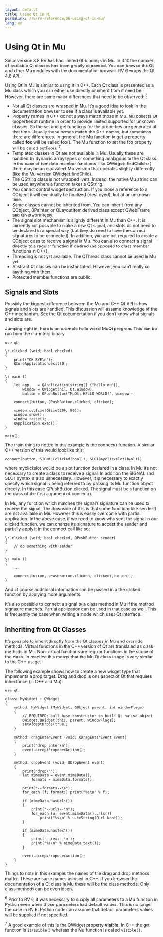 ```yaml
---
layout: default
title: Using Qt in Mu
permalink: /rv/rv-reference/06-using-qt-in-mu/
lang: en
---
```


# Using Qt in Mu

Since version 3.8 RV has had limited Qt bindings in Mu. In 3.10 the number of available Qt classes has been greatly expanded. You can browse the Qt and other Mu modules with the documentation browser. RV 6 wraps the Qt 4.8 API.

Using Qt in Mu is similar to using it in C++. Each Qt class is presented as a Mu class which you can either use directly or inherit from if need be. However, there are some major differences that need to be observed: [<sup>6</sup>](#footnote_6)

* Not all Qt classes are wrapped in Mu. It’s a good idea to look in the documentation browser to see if a class is available yet.
* Property names in C++ do not always match those in Mu. Mu collects Qt properties at runtime in order to provide limited supported for unknown classes. So the set and get functions for the properties are generated at that time. Usually these names match the C++ names, but sometimes there are differences. In general, the Mu function to get a property called **foo** will be called foo(). The Mu function to set the foo property will be called setFoo(). [<sup>7</sup>](#footnote_7)
* Templated classes in Qt are not available in Mu. Usually these are handled by dynamic array types or something analogous to the Qt class. In the case of template member functions (like QWidget::findChild<>) there may be an equivalent Mu version that operates slightly differently (like the Mu version QWidget.findChild).
* The QString class is not wrapped (yet). Instead, the native Mu string can be used anywhere a function takes a QString.
* You cannot control widget destruction. If you loose a reference to a QObject it will eventually be finalized (destroyed), but at an unknown time.
* Some classes cannot be inherited from. You can inherit from any QObject, QPainter, or QLayoutItem derived class except QWebFrame and QNetworkReply.
* The signal slot mechanism is slightly different in Mu than C++. It is currently not possible to make a new Qt signal, and slots do not need to be declared in a special way (but they do need to have the correct signatures to be connected). In addition, you are not required to create a QObject class to receive a signal in Mu. You can also connect a signal directly to a regular function if desired (as opposed to class member functions in C++).
* Threading is not yet available. The QThread class cannot be used in Mu yet.
* Abstract Qt classes can be instantiated. However, you can’t really do anything with them.
* Protected member functions are public.

## Signals and Slots

Possibly the biggest difference between the Mu and C++ Qt API is how signals and slots are handled. This discussion will assume knowledge of the C++ mechanism. See the Qt documentation if you don’t know what signals and slots are.

Jumping right in, here is an example hello world MuQt program. This can be run from the mu-interp binary:

```
use qt;

\: clicked (void; bool checked)
{
    print("OK BYE\n");
    QCoreApplication.exit(0);
}

\: main ()
{
    let app    = QApplication(string[] {"hello.mu"}),
        window = QWidget(nil, Qt.Window),
        button = QPushButton("MuQt: HELLO WORLD!", window);

    connect(button, QPushButton.clicked, clicked);

    window.setSize(QSize(200, 50));
    window.show();
    window.raise();
    QApplication.exec();
}

main();
```

The main thing to notice in this example is the connect() function. A similar C++ version of this would look like this:

```
connect(button, SIGNAL(clicked(bool)), SLOT(myclickslot(bool)));
```

where myclickslot would be a slot function declared in a class. In Mu it’s not necessary to create a class to receive a signal. In addition the SIGNAL and SLOT syntax is also unnecessary. However, it is necessary to exactly specify which signal is being referred to by passing its Mu function object directly. In this case QPushButton.clicked. The signal must be a function on the class of the first argument of connect().

In Mu, any function which matches the signal’s signature can be used to receive the signal. The downside of this is that some functions like sender() are not available in Mu. However this is easily overcome with partial application. In the above case, if we need to know who sent the signal in our clicked function, we can change its signature to accept the sender and partially apply it in the connect call like so:

```
\: clicked (void; bool checked, QPushButton sender)
{
    // do something with sender
}

\: main ()
{
    ...

    connect(button, QPushButton.clicked, clicked(,button));
}
```

And of course additional information can be passed into the clicked function by applying more arguments.

It’s also possible to connect a signal to a class method in Mu if the method signature matches. Partial application can be used in that case as well. This is frequently the case when writing a mode which uses Qt interface.

## Inheriting from Qt Classes

It’s possible to inherit directly from the Qt classes in Mu and override methods. Virtual functions in the C++ version of Qt are translated as class methods in Mu. Non-virtual functions are regular functions in the scope of the class. In practice this means that the Mu Qt class usage is very similar to the C++ usage.

The following example shows how to create a new widget type that implements a drop target. Drag and drop is one aspect of Qt that requires inheritance (in C++ and Mu):

```
use qt;

class: MyWidget : QWidget
{
    method: MyWidget (MyWidget; QObject parent, int windowFlags)
    {
        // REQUIRED: call base constructor to build Qt native object
        QWidget.QWidget(this, parent, windowFlags);
        setAcceptDrops(true);
    }

    method: dragEnterEvent (void; QDragEnterEvent event)
    {
        print("drop enter\n");
        event.acceptProposedAction();
    }

    method: dropEvent (void; QDropEvent event)
    {
        print("drop\n");
        let mimeData = event.mimeData(),
            formats = mimeData.formats();

        print("--formats--\n");
        for_each (f; formats) print("%s\n" % f);

        if (mimeData.hasUrls())
        {
            print("--urls--\n");
            for_each (u; event.mimeData().urls())
                print("%s\n" % u.toString(QUrl.None));
        }

        if (mimeData.hasText())
        {
            print("--text--\n");
            print("%s\n" % mimeData.text());
        }

        event.acceptProposedAction();
    }
}
```

Things to note in this example: the names of the drag and drop methods matter. These are same names as used in C++. If you browser the documentation of a Qt class in Mu these will be the class methods. Only class methods can be overridden.

<a name="footnote_6"></a><sup>6</sup> Prior to RV 6, it was necessary to supply all parameters to a Mu function in Python even when those parameters had default values. This is no longer the case in RV 6: Python code can assume that default parameters values will be supplied if not specified.

<a name="footnote_7"></a><sup>7</sup> A good example of this is the QWidget property **visible**. In C++ the get function is `isVisible()` whereas the Mu function is called `visible()`.
